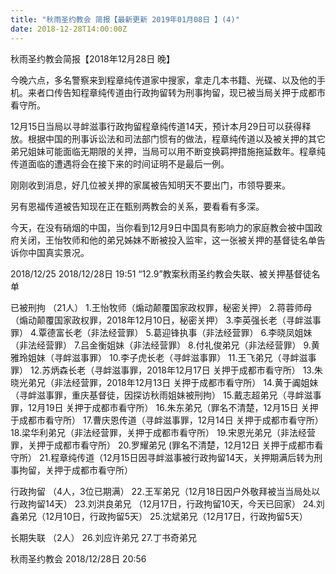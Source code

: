 ```yaml
---
title: "秋雨圣约教会 简报【最新更新 2019年01月08日 】(4)"
date: 2018-12-28T14:00:00Z
---
```


秋雨圣约教会简报【2018年12月28日 晚】


今晚六点，多名警察来到程章纯传道家中搜家，拿走几本书籍、光碟、以及他的手机。来者口传告知程章纯传道由行政拘留转为刑事拘留，现已被当局关押于成都市看守所。

12月15日当局以寻衅滋事行政拘留程章纯传道14天，预计本月29日可以获得释放。根据中国的刑事诉讼法和司法部门惯有的做法，程章纯传道以及被关押的其它弟兄姐妹可能面临无期限的关押，当局可以用不断变换羁押措施拖延数年。程章纯传道面临的遭遇将会在接下来的时间证明不是最后一例。

刚刚收到消息，好几位被关押的家属被告知明天不要出门，市领导要来。

另有恩福传道被告知现在正在甄别两教会的关系，要看看有多深。

今天，在没有硝烟的中国，当你看到12月9日中国具有影响力的家庭教会被中国政府关闭，王怡牧师和他的弟兄姊妹不断被投入监牢，这一张被关押的基督徒名单告诉你中国真实景况。
 

2018/12/25 2018/12/28日 19:51 “12.9”教案秋雨圣约教会失联、被关押基督徒名单

已被刑拘 （21人）
1.王怡牧师（煽动颠覆国家政权罪，秘密关押）
2.蒋蓉师母（煽动颠覆国家政权罪，2018年12月10日，秘密关押）
3.李英强长老（寻衅滋事罪）
4.覃德富长老（非法经营罪）
5.葛迎锋执事（非法经营罪）
6.李晓凤姐妹（非法经营罪）
7.吕金衡姐妹（非法经营罪）
8.付礼俊弟兄（非法经营罪）
9.黄雅玲姐妹（寻衅滋事罪）
10.李子虎长老（寻衅滋事罪）
11.王飞弟兄（寻衅滋事罪）
12.苏炳森长老（寻衅滋事罪，2018年12月17日 关押于成都市看守所）
13.朱晓光弟兄（非法经营罪，2018年12月13日 关押于成都市看守所）
14.黄于阗姐妹（寻衅滋事罪，重庆基督徒，因探访秋雨姐妹被刑拘）
15.戴志超弟兄（寻衅滋事罪，12月19日 关押于成都市看守所）
16.朱东弟兄（罪名不清楚，12月15日 关押于成都市看守所）
17.曹庆恩传道（寻衅滋事罪，12月14日 关押于成都市看守所）
18.梁华利弟兄（非法经营罪，关押于成都市看守所）
19.宋恩光弟兄（非法经营罪，关押于成都市看守所）
20.罗耀弟兄 (罪名不清楚，12月12日 关押于成都市看守所）
21.程章纯传道（12月15日因寻衅滋事被行政拘留14天，关押期满后转为刑事拘留，关押于成都市看守所）

行政拘留 （4人，3位已期满）
22.王军弟兄（12月18日因户外敬拜被当当局处以行政拘留14天）
23.刘洪良弟兄 （12月17日，行政拘留10天，今天已回家）
24.刘鑫弟兄（12月10日，行政拘留5天）
25.沈斌弟兄（12月17日，行政拘留5天）

长期失联 （2人）
26.刘应许弟兄
27.丁书奇弟兄


秋雨圣约教会
2018/12/28日 20:56